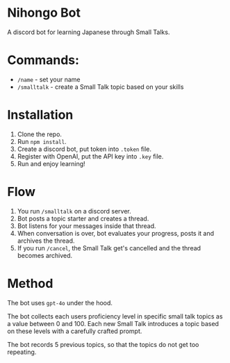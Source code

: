 # Nihongo Bot
A discord bot for learning Japanese through Small Talks.

# Commands:
* `/name` - set your name
* `/smalltalk` - create a Small Talk topic based on your skills

# Installation
1. Clone the repo.
2. Run `npm install`.
3. Create a discord bot, put token into `.token` file.
4. Register with OpenAI, put the API key into `.key` file.
5. Run and enjoy learning!

# Flow
1. You run `/smalltalk` on a discord server.
2. Bot posts a topic starter and creates a thread.
3. Bot listens for your messages inside that thread.
4. When conversation is over, bot evaluates your progress, posts it and archives the thread.
5. If you run `/cancel`, the Small Talk get's cancelled and the thread becomes archived.

# Method
The bot uses `gpt-4o` under the hood.

The bot collects each users proficiency level in specific small talk topics as a value between 0 and 100.
Each new Small Talk introduces a topic based on these levels with a carefully crafted prompt.

The bot records 5 previous topics, so that the topics do not get too repeating.
